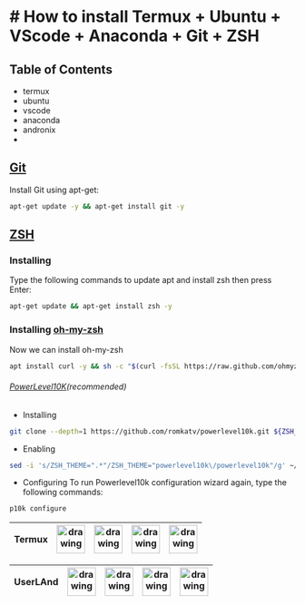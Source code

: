 # # How to install Termux + Ubuntu + VScode + Anaconda + Git + ZSH
## Table of Contents
- termux 
- ubuntu
- vscode
- anaconda
- andronix
- 
## [Git](https://github.com/git/git)
Install Git using apt-get:
```zsh
apt-get update -y && apt-get install git -y
```
## [ZSH](https://github.com/zsh-users/zsh)
### Installing
Type the following commands to update apt and install zsh then press Enter:
```zsh
apt-get update && apt-get install zsh -y
```
### Installing [oh-my-zsh](https://github.com/ohmyzsh/ohmyzsh)
Now we can install oh-my-zsh
```zsh
apt install curl -y && sh -c "$(curl -fsSL https://raw.github.com/ohmyzsh/ohmyzsh/master/tools/install.sh)"
```
###### [PowerLevel10K](https://github.com/romkatv/powerlevel10k)(recommended)
- Installing
```zsh
git clone --depth=1 https://github.com/romkatv/powerlevel10k.git ${ZSH_CUSTOM:-$HOME/.oh-my-zsh/custom}/themes/powerlevel10k
```
- Enabling
```zsh
sed -i 's/ZSH_THEME=".*"/ZSH_THEME="powerlevel10k\/powerlevel10k"/g' ~/.zshrc && exit
```
- Configuring
To run Powerlevel10k configuration wizard again, type the following commands:
```zsh
p10k configure
```

Termux | [<img src="https://user-images.githubusercontent.com/86642515/127042621-9a2dfcd9-9559-487c-8f02-06ccc34c63fe.png"  alt="drawing" width="50"/>](https://termux.com/) |[<img src="https://user-images.githubusercontent.com/86642515/127042978-87c1d67c-e838-418b-b654-7e1413ebb66a.png"  alt="drawing" width="50"/>](https://github.com/termux)|[<img src="https://user-images.githubusercontent.com/86642515/127040741-18c22208-bde1-455c-af11-68abcac22959.png"  alt="drawing" width="50"/>](https://play.google.com/store/apps/details?id=com.termux&hl=en&gl=US)|[<img src="https://user-images.githubusercontent.com/86642515/127042295-bb671f10-8a32-4b95-a82f-ba0aa3c1e26e.png"  alt="drawing" width="50"/>](https://f-droid.org/en/packages/com.termux/)|
|---|---|---|---|---|


UserLAnd | [<img src="https://user-images.githubusercontent.com/86642515/127054474-47bf9941-7349-433e-9f35-0f50addc613b.png"  alt="drawing" width="50"/>](https://userland.tech/) |[<img src="https://user-images.githubusercontent.com/86642515/127042978-87c1d67c-e838-418b-b654-7e1413ebb66a.png"  alt="drawing" width="50"/>](https://github.com/CypherpunkArmory/UserLAnd)|[<img src="https://user-images.githubusercontent.com/86642515/127040741-18c22208-bde1-455c-af11-68abcac22959.png"  alt="drawing" width="50"/>](https://play.google.com/store/apps/details?id=tech.ula&hl=en&gl=US)|[<img src="https://user-images.githubusercontent.com/86642515/127042295-bb671f10-8a32-4b95-a82f-ba0aa3c1e26e.png"  alt="drawing" width="50"/>](https://f-droid.org/packages/tech.ula/)|
|---|---|---|---|---|



